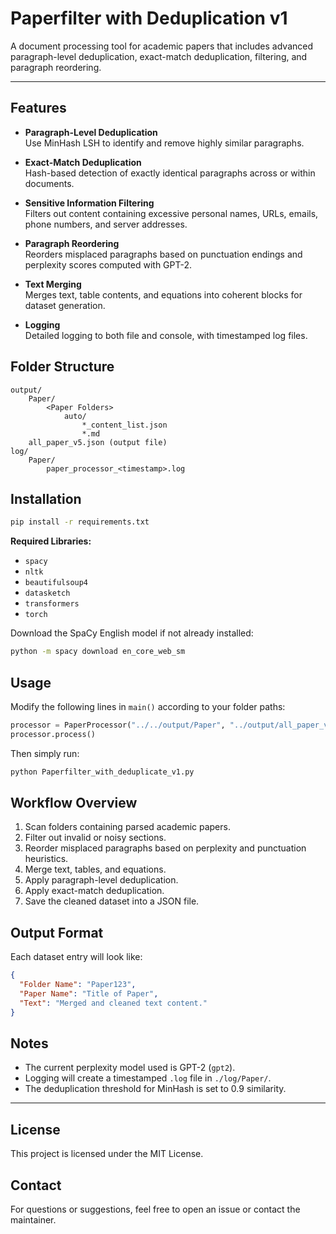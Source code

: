 # Paperfilter with Deduplication v1

A document processing tool for academic papers that includes advanced paragraph-level deduplication, exact-match deduplication, filtering, and paragraph reordering.

---

## Features

- **Paragraph-Level Deduplication**  
  Use MinHash LSH to identify and remove highly similar paragraphs.

- **Exact-Match Deduplication**  
  Hash-based detection of exactly identical paragraphs across or within documents.

- **Sensitive Information Filtering**  
  Filters out content containing excessive personal names, URLs, emails, phone numbers, and server addresses.

- **Paragraph Reordering**  
  Reorders misplaced paragraphs based on punctuation endings and perplexity scores computed with GPT-2.

- **Text Merging**  
  Merges text, table contents, and equations into coherent blocks for dataset generation.

- **Logging**  
  Detailed logging to both file and console, with timestamped log files.

## Folder Structure

```
output/
    Paper/
        <Paper Folders>
            auto/
                *_content_list.json
                *.md
    all_paper_v5.json (output file)
log/
    Paper/
        paper_processor_<timestamp>.log
```

## Installation

```bash
pip install -r requirements.txt
```

**Required Libraries:**
- `spacy`
- `nltk`
- `beautifulsoup4`
- `datasketch`
- `transformers`
- `torch`

Download the SpaCy English model if not already installed:

```bash
python -m spacy download en_core_web_sm
```

## Usage

Modify the following lines in `main()` according to your folder paths:

```python
processor = PaperProcessor("../../output/Paper", "../output/all_paper_v5.json")
processor.process()
```

Then simply run:

```bash
python Paperfilter_with_deduplicate_v1.py
```

## Workflow Overview

1. Scan folders containing parsed academic papers.
2. Filter out invalid or noisy sections.
3. Reorder misplaced paragraphs based on perplexity and punctuation heuristics.
4. Merge text, tables, and equations.
5. Apply paragraph-level deduplication.
6. Apply exact-match deduplication.
7. Save the cleaned dataset into a JSON file.

## Output Format

Each dataset entry will look like:

```json
{
  "Folder Name": "Paper123",
  "Paper Name": "Title of Paper",
  "Text": "Merged and cleaned text content."
}
```

## Notes

- The current perplexity model used is GPT-2 (`gpt2`).
- Logging will create a timestamped `.log` file in `./log/Paper/`.
- The deduplication threshold for MinHash is set to 0.9 similarity.

---

## License

This project is licensed under the MIT License.

## Contact

For questions or suggestions, feel free to open an issue or contact the maintainer.
